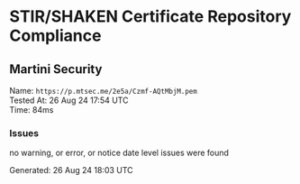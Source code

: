# STIR/SHAKEN Certificate Repository Compliance

## Martini Security

Name: `https://p.mtsec.me/2e5a/Czmf-AQtMbjM.pem`\
Tested At: 26 Aug 24 17:54 UTC\
Time: 84ms

### Issues

no warning, or error, or notice date level issues were found

Generated: 26 Aug 24 18:03 UTC